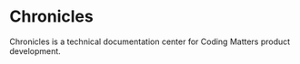 # Chronicles
Chronicles is a technical documentation center for Coding Matters product development.

